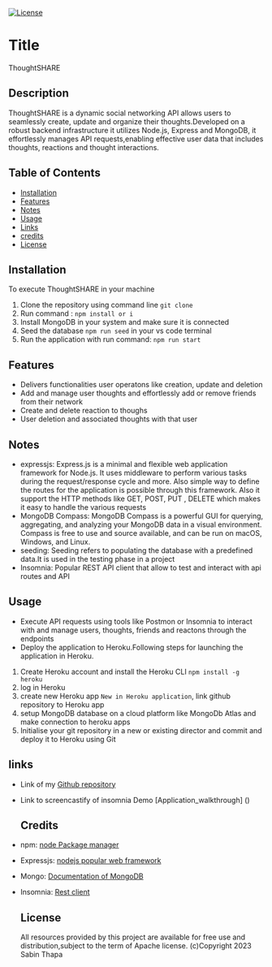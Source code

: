  [![License](https://img.shields.io/badge/License-Apache_2.0-blue.svg)](https://opensource.org/licenses/Apache-2.0)
  # Title
  ThoughtSHARE
  
  ## Description

  ThoughtSHARE is a dynamic social networking API allows users to seamlessly create, update and organize their thoughts.Developed on a robust backend infrastructure it utilizes Node.js, Express and MongoDB, it effortlessly manages API requests,enabling effective user data that includes thoughts, reactions and thought interactions.
 
  
  ## Table of Contents

  - [Installation](#Installation)
  - [Features](#features)
  - [Notes](#Notes)
  - [Usage](#usage)
  - [Links](#links)
  - [credits](#credits)
  - [License](#license)
  
  ## Installation

  To execute ThoughtSHARE in your machine
  1. Clone the repository using command line ``git clone``
  1. Run command : ```npm install or i```
  2. Install MongoDB in your system and make sure it is connected
  3. Seed the database ``npm run seed`` in your vs code terminal
  4. Run the application with run command: ``` npm run start ```

  ## Features
  - Delivers functionalities user operatons like creation, update and deletion
  - Add and manage user thoughts and effortlessly add or remove friends from their network
  - Create and delete reaction to thoughs
  - User deletion and associated thoughts with that user


  ## Notes

- expressjs: Express.js is a minimal and flexible web application framework for Node.js. It uses middleware to perform various tasks during the request/response cycle and more. Also simple way to define the routes for the application is possible through this framework. Also it support the HTTP methods like GET, POST, PUT , DELETE which makes it easy to handle the various requests
- MongoDB Compass: MongoDB Compass is a powerful GUI for querying, aggregating, and analyzing your MongoDB data in a visual environment.
Compass is free to use and source available, and can be run on macOS, Windows, and Linux.
- seeding: Seeding refers to populating the database with a predefined data.It is used in the testing phase in a project
- Insomnia: Popular REST API client that allow to test and interact with api routes and API


## Usage

- Execute API requests using tools like Postmon or Insomnia to interact with and manage users, thoughts, friends and reactons through the endpoints
- Deploy the application to Heroku.Following steps for launching the application in Heroku.

1. Create Heroku account and install the Heroku CLI `npm install -g heroku`
2. log in Heroku        
3. create new Heroku app `New in Heroku application`, link github repository to Heroku app
4. setup MongoDB database on a cloud platform like MongoDb Atlas and make connection to heroku apps
5. Initialise your git repository in a new or existing director and commit and deploy it to Heroku using Git

  ## links
- Link of my [Github repository]()
- Link to screencastify of insomnia Demo [Application_walkthrough] ()

  ## Credits
- npm: [node Package manager](https://www.npmjs.com)
- Expressjs: [nodejs popular web framework](https://expressjs.com)
- Mongo: [Documentation of MongoDB](https://www.mongodb.com/)
- Insomnia: [Rest client](https://insomnia.rest/)

  ## License
   All resources provided by this project are available for free use and distribution,subject to the term of Apache license.
                 (c)Copyright 2023 Sabin Thapa